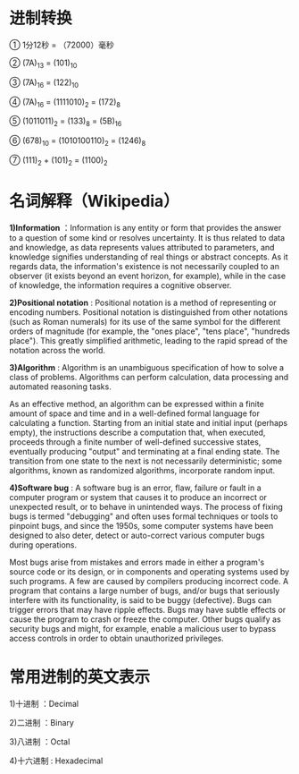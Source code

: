 进制转换
======

① 1分12秒 = （72000）毫秒

② (7A)<sub>13</sub> = (101)<sub>10</sub>

③ (7A)<sub>16</sub> = (122)<sub>10</sub>

④ (7A)<sub>16</sub> = (1111010)<sub>2</sub> = (172)<sub>8</sub>

⑤ (1011011)<sub>2</sub> = (133)<sub>8</sub> = (5B)<sub>16</sub>

⑥ (678)<sub>10</sub> = (1010100110)<sub>2</sub> = (1246)<sub>8</sub>

⑦ (111)<sub>2</sub> + (101)<sub>2</sub> = (1100)<sub>2</sub>



名词解释（Wikipedia）
=====

**1)Information** ：Information is any entity or form that provides the answer to a question of some kind or resolves uncertainty. It is thus related to data and knowledge, as data represents values attributed to parameters, and knowledge signifies understanding of real things or abstract concepts. As it regards data, the information's existence is not necessarily coupled to an observer (it exists beyond an event horizon, for example), while in the case of knowledge, the information requires a cognitive observer.

**2)Positional notation** : Positional notation is a method of representing or encoding numbers. Positional notation is distinguished from other notations (such as Roman numerals) for its use of the same symbol for the different orders of magnitude (for example, the "ones place", "tens place", "hundreds place"). This greatly simplified arithmetic, leading to the rapid spread of the notation across the world.

**3)Algorithm** : Algorithm is an unambiguous specification of how to solve a class of problems. Algorithms can perform calculation, data processing and automated reasoning tasks.

 As an effective method, an algorithm can be expressed within a finite amount of space and time and in a well-defined formal language for calculating a function. Starting from an initial state and initial input (perhaps empty), the instructions describe a computation that, when executed, proceeds through a finite number of well-defined successive states, eventually producing "output" and terminating at a final ending state. The transition from one state to the next is not necessarily deterministic; some algorithms, known as randomized algorithms, incorporate random input.

**4)Software bug** : A software bug is an error, flaw, failure or fault in a computer program or system that causes it to produce an incorrect or unexpected result, or to behave in unintended ways. The process of fixing bugs is termed "debugging" and often uses formal techniques or tools to pinpoint bugs, and since the 1950s, some computer systems have been designed to also deter, detect or auto-correct various computer bugs during operations.

Most bugs arise from mistakes and errors made in either a program's source code or its design, or in components and operating systems used by such programs. A few are caused by compilers producing incorrect code. A program that contains a large number of bugs, and/or bugs that seriously interfere with its functionality, is said to be buggy (defective). Bugs can trigger errors that may have ripple effects. Bugs may have subtle effects or cause the program to crash or freeze the computer. Other bugs qualify as security bugs and might, for example, enable a malicious user to bypass access controls in order to obtain unauthorized privileges.



常用进制的英文表示
====

1)十进制 ：Decimal

2)二进制 ：Binary

3)八进制 ：Octal

4)十六进制 : Hexadecimal
